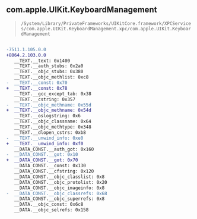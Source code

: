 ## com.apple.UIKit.KeyboardManagement

> `/System/Library/PrivateFrameworks/UIKitCore.framework/XPCServices/com.apple.UIKit.KeyboardManagement.xpc/com.apple.UIKit.KeyboardManagement`

```diff

-7511.1.105.0.0
+8064.2.103.0.0
   __TEXT.__text: 0x1400
   __TEXT.__auth_stubs: 0x2a0
   __TEXT.__objc_stubs: 0x380
   __TEXT.__objc_methlist: 0xc8
-  __TEXT.__const: 0x70
+  __TEXT.__const: 0x78
   __TEXT.__gcc_except_tab: 0x38
   __TEXT.__cstring: 0x357
-  __TEXT.__objc_methname: 0x55d
+  __TEXT.__objc_methname: 0x54d
   __TEXT.__oslogstring: 0x6
   __TEXT.__objc_classname: 0x64
   __TEXT.__objc_methtype: 0x348
   __TEXT.__dlopen_cstrs: 0xb8
-  __TEXT.__unwind_info: 0xe0
+  __TEXT.__unwind_info: 0xf0
   __DATA_CONST.__auth_got: 0x160
-  __DATA_CONST.__got: 0x10
+  __DATA_CONST.__got: 0x70
   __DATA_CONST.__const: 0x130
   __DATA_CONST.__cfstring: 0x120
   __DATA_CONST.__objc_classlist: 0x8
   __DATA_CONST.__objc_protolist: 0x20
   __DATA_CONST.__objc_imageinfo: 0x8
-  __DATA_CONST.__objc_classrefs: 0x68
   __DATA_CONST.__objc_superrefs: 0x8
   __DATA.__objc_const: 0x6c8
   __DATA.__objc_selrefs: 0x158

```
